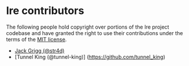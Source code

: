 # Ire contributors

The following people hold copyright over portions of the Ire project codebase
and have granted the right to use their contributions under the terms of the
[MIT license](https://github.com/str4d/ire/blob/master/LICENSE.txt).

* [Jack Grigg (@str4d)](https://github.com/str4d)
* [Tunnel King (@tunnel-king)] (https://github.com/tunnel_king)
